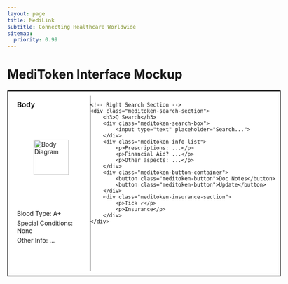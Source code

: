 ```yaml
---
layout: page
title: MediLink
subtitle: Connecting Healthcare Worldwide
sitemap:
  priority: 0.99
---
```

# MediToken Interface Mockup

<div class="meditoken-container">
    <!-- Left Body Section -->
    <div class="meditoken-body-section">
        <h3>Body</h3>
        <div class="meditoken-body-diagram">
            <img src="https://via.placeholder.com/80x200.png?text=Body" alt="Body Diagram">
        </div>
        <div class="meditoken-body-details">
            <p>Blood Type: A+</p>
            <p>Special Conditions: None</p>
            <p>Other Info: ...</p>
        </div>
    </div>

    <!-- Right Search Section -->
    <div class="meditoken-search-section">
        <h3>Q Search</h3>
        <div class="meditoken-search-box">
            <input type="text" placeholder="Search...">
        </div>
        <div class="meditoken-info-list">
            <p>Prescriptions: ...</p>
            <p>Financial Aid? ...</p>
            <p>Other aspects: ...</p>
        </div>
        <div class="meditoken-button-container">
            <button class="meditoken-button">Doc Notes</button>
            <button class="meditoken-button">Update</button>
        </div>
        <div class="meditoken-insurance-section">
            <p>Tick ✓</p>
            <p>Insurance</p>
        </div>
    </div>
</div>

<style>
    .meditoken-container {
        display: flex;
        width: 600px;
        height: 400px;
        background-color: white;
        border: 2px solid #000;
        margin: 20px auto;
        padding: 10px;
    }
    .meditoken-body-section {
        flex: 1;
        border-right: 2px solid #000;
        padding: 10px;
    }
    .meditoken-body-section h3 {
        margin: 0 0 10px 0;
    }
    .meditoken-body-diagram {
        height: 200px;
        display: flex;
        justify-content: center;
        align-items: center;
    }
    .meditoken-body-diagram img {
        width: 80px;
    }
    .meditoken-body-details {
        margin-top: 20px;
    }
    .meditoken-body-details p {
        margin: 5px 0;
    }
    .meditoken-search-section {
        flex: 2;
        padding: 10px;
    }
    .meditoken-search-section h3 {
        margin-top: 0;
    }
    .meditoken-search-box {
        margin-bottom: 20px;
    }
    .meditoken-search-box input {
        width: 90%;
        padding: 8px;
        font-size: 16px;
    }
    .meditoken-info-list p {
        margin: 10px 0;
    }
    .meditoken-button-container {
        display: flex;
        justify-content: space-between;
        margin-top: 20px;
    }
    .meditoken-button {
        padding: 10px;
        border: 2px solid #000;
        background-color: #fff;
        cursor: pointer;
        font-size: 14px;
    }
    .meditoken-insurance-section {
        text-align: right;
        margin-top: 10px;
        font-size: 12px;
    }
</style>